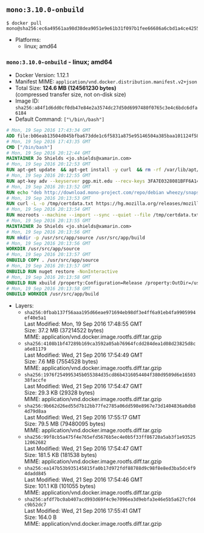 ## `mono:3.10.0-onbuild`

```console
$ docker pull mono@sha256:ec6a49561aa98d38dea9051e9e61b31f097b1fee66686a6cbd1a4ce4255887f3
```

-	Platforms:
	-	linux; amd64

### `mono:3.10.0-onbuild` - linux; amd64

-	Docker Version: 1.12.1
-	Manifest MIME: `application/vnd.docker.distribution.manifest.v2+json`
-	Total Size: **124.6 MB (124561230 bytes)**  
	(compressed transfer size, not on-disk size)
-	Image ID: `sha256:a84f1d6dd0cf0db47e84e2a3574dc27d50d6997480f0765c3e4c6bdc6dfa6184`
-	Default Command: `["\/bin\/bash"]`

```dockerfile
# Mon, 19 Sep 2016 17:43:34 GMT
ADD file:b06eab13504d045bfba673dde1c6f5831a875e95146504a385baa101124f58f5 in / 
# Mon, 19 Sep 2016 17:43:35 GMT
CMD ["/bin/bash"]
# Mon, 19 Sep 2016 20:12:44 GMT
MAINTAINER Jo Shields <jo.shields@xamarin.com>
# Mon, 19 Sep 2016 20:12:53 GMT
RUN apt-get update 	&& apt-get install -y curl 	&& rm -rf /var/lib/apt/lists/*
# Mon, 19 Sep 2016 20:12:55 GMT
RUN apt-key adv --keyserver pgp.mit.edu --recv-keys 3FA7E0328081BFF6A14DA29AA6A19B38D3D831EF
# Mon, 19 Sep 2016 20:13:52 GMT
RUN echo "deb http://download.mono-project.com/repo/debian wheezy/snapshots/3.10.0 main" > /etc/apt/sources.list.d/mono-xamarin.list         && echo "deb http://download.mono-project.com/repo/debian 310-security main" >> /etc/apt/sources.list.d/mono-xamarin.list 	&& apt-get update 	&& apt-get install -y mono-devel fsharp mono-vbnc nuget 	&& rm -rf /var/lib/apt/lists/*
# Mon, 19 Sep 2016 20:13:53 GMT
RUN curl -L -o /tmp/certdata.txt https://hg.mozilla.org/releases/mozilla-release/raw-file/5d447d9abfdf/security/nss/lib/ckfw/builtins/certdata.txt
# Mon, 19 Sep 2016 20:13:54 GMT
RUN mozroots --machine --import --sync --quiet --file /tmp/certdata.txt
# Mon, 19 Sep 2016 20:13:55 GMT
MAINTAINER Jo Shields <jo.shields@xamarin.com>
# Mon, 19 Sep 2016 20:13:56 GMT
RUN mkdir -p /usr/src/app/source /usr/src/app/build
# Mon, 19 Sep 2016 20:13:56 GMT
WORKDIR /usr/src/app/source
# Mon, 19 Sep 2016 20:13:57 GMT
ONBUILD COPY . /usr/src/app/source
# Mon, 19 Sep 2016 20:13:57 GMT
ONBUILD RUN nuget restore -NonInteractive
# Mon, 19 Sep 2016 20:13:58 GMT
ONBUILD RUN xbuild /property:Configuration=Release /property:OutDir=/usr/src/app/build/
# Mon, 19 Sep 2016 20:13:58 GMT
ONBUILD WORKDIR /usr/src/app/build
```

-	Layers:
	-	`sha256:0fbab137f56aaa195d66eae971694eb98df3e4ff6a91eb4fa9905994ef40e5a1`  
		Last Modified: Mon, 19 Sep 2016 17:48:55 GMT  
		Size: 37.2 MB (37214522 bytes)  
		MIME: application/vnd.docker.image.rootfs.diff.tar.gzip
	-	`sha256:4108b1bf47289b169ca3592a05ab76964fcdd284dea1d08d23825d8ca6e81179`  
		Last Modified: Wed, 21 Sep 2016 17:54:49 GMT  
		Size: 7.6 MB (7554528 bytes)  
		MIME: application/vnd.docker.image.rootfs.diff.tar.gzip
	-	`sha256:1976f254995345b055384d35cd86b4316054404f380d9509d6e1650338faccfe`  
		Last Modified: Wed, 21 Sep 2016 17:54:47 GMT  
		Size: 29.3 KB (29328 bytes)  
		MIME: application/vnd.docker.image.rootfs.diff.tar.gzip
	-	`sha256:9b662d26ed55d7b12bb77fe2785a06dd598e8967e73d1404836a0db84d79d8aa`  
		Last Modified: Wed, 21 Sep 2016 17:55:17 GMT  
		Size: 79.5 MB (79480095 bytes)  
		MIME: application/vnd.docker.image.rootfs.diff.tar.gzip
	-	`sha256:99f8cb5a475f4e765efd5676b5ec4e0b5f33ff86720a5ab3f1e9352512062682`  
		Last Modified: Wed, 21 Sep 2016 17:54:47 GMT  
		Size: 181.5 KB (181538 bytes)  
		MIME: application/vnd.docker.image.rootfs.diff.tar.gzip
	-	`sha256:ea147b53b935145815fa0b17d972fdf88788d9c98f8e8ed3ba5dc4f94dadd845`  
		Last Modified: Wed, 21 Sep 2016 17:54:46 GMT  
		Size: 101.1 KB (101055 bytes)  
		MIME: application/vnd.docker.image.rootfs.diff.tar.gzip
	-	`sha256:afdf7bc0ab407acd993d69f4c9e7096ea3d9ebfa3e46e5b5a627cfd4c9b52dc7`  
		Last Modified: Wed, 21 Sep 2016 17:55:41 GMT  
		Size: 164.0 B  
		MIME: application/vnd.docker.image.rootfs.diff.tar.gzip
